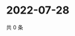 # 2022-07-28

共 0 条

<!-- BEGIN WEIBO -->
<!-- 最后更新时间 Thu Jul 28 2022 21:40:45 GMT+0800 (China Standard Time) -->

<!-- END WEIBO -->
